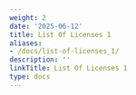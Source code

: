 ```yaml
---
weight: 2
date: '2025-06-12'
title: List Of Licenses 1
aliases:
- /docs/list-of-licenses_1/
description: ''
linkTitle: List Of Licenses 1
type: docs
---
```


